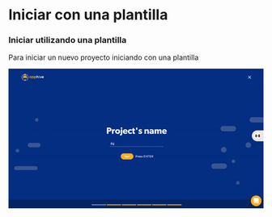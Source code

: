 # Iniciar con una plantilla

### Iniciar utilizando una plantilla

Para iniciar un nuevo proyecto iniciando con una plantilla

![](../.gitbook/assets/gif-new-project.gif)


